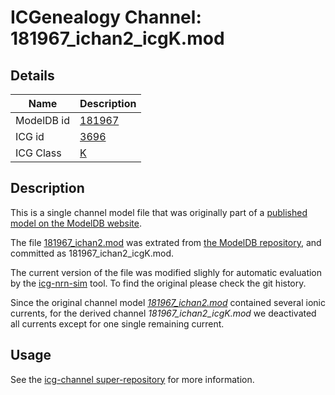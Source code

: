 # ICGenealogy Channel: 181967\_ichan2\_icgK.mod

## Details

Name | Description
---- | -----------
ModelDB id | [181967](http://senselab.med.yale.edu/ModelDB/ShowModel.cshtml?model=181967)
ICG id | [3696](http://icg.neurotheory.ox.ac.uk/channels/1/3696)
ICG Class | [K](http://icg.neurotheory.ox.ac.uk/channels/1)

## Description

This is a single channel model file that was originally part of a [published model on the ModelDB website](http://senselab.med.yale.edu/mModelDB/ShowModel.cshtml?model=181967).


The file [181967\_ichan2.mod](181967_ichan2_icgK.mod) was extrated from [the ModelDB repository](http://senselab.med.yale.edu/ModelDB/ShowModel.cshtml?model=181967), and committed as 181967\_ichan2\_icgK.mod.

The current version of the file was modified slighly for automatic evaluation by the [icg-nrn-sim](https://github.com/icgenealogy/icg-nrn-sim) tool. To find the original please check the git history.

Since the original channel model *[181967\_ichan2.mod](http://senselab.med.yale.edu/ModelDB/ShowModel.cshtml?model=181967)* contained several ionic currents, for the derived channel *181967\_ichan2\_icgK.mod* we deactivated all currents except for one single remaining current.


## Usage

See the [icg-channel super-repository](https://github.com/icgenealogy/icg-channels) for more information.